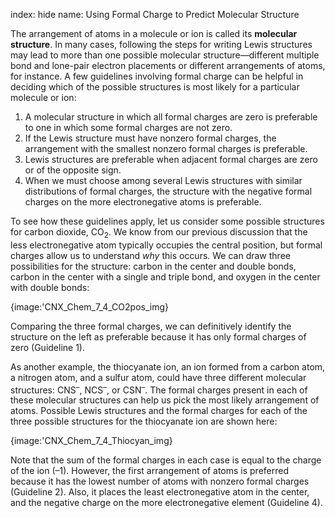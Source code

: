index: hide
name: Using Formal Charge to Predict Molecular Structure

The arrangement of atoms in a molecule or ion is called its  **molecular structure**. In many cases, following the steps for writing Lewis structures may lead to more than one possible molecular structure—different multiple bond and lone-pair electron placements or different arrangements of atoms, for instance. A few guidelines involving formal charge can be helpful in deciding which of the possible structures is most likely for a particular molecule or ion:

  1. A molecular structure in which all formal charges are zero is preferable to one in which some formal charges are not zero.
  2. If the Lewis structure must have nonzero formal charges, the arrangement with the smallest nonzero formal charges is preferable.
  3. Lewis structures are preferable when adjacent formal charges are zero or of the opposite sign.
  4. When we must choose among several Lewis structures with similar distributions of formal charges, the structure with the negative formal charges on the more electronegative atoms is preferable.

To see how these guidelines apply, let us consider some possible structures for carbon dioxide, CO<sub>2</sub>. We know from our previous discussion that the less electronegative atom typically occupies the central position, but formal charges allow us to understand  *why* this occurs. We can draw three possibilities for the structure: carbon in the center and double bonds, carbon in the center with a single and triple bond, and oxygen in the center with double bonds:


{image:'CNX_Chem_7_4_CO2pos_img}
        

Comparing the three formal charges, we can definitively identify the structure on the left as preferable because it has only formal charges of zero (Guideline 1).

As another example, the thiocyanate ion, an ion formed from a carbon atom, a nitrogen atom, and a sulfur atom, could have three different molecular structures: CNS<sup>–</sup>, NCS<sup>–</sup>, or CSN<sup>–</sup>. The formal charges present in each of these molecular structures can help us pick the most likely arrangement of atoms. Possible Lewis structures and the formal charges for each of the three possible structures for the thiocyanate ion are shown here:


{image:'CNX_Chem_7_4_Thiocyan_img}
        

Note that the sum of the formal charges in each case is equal to the charge of the ion (–1). However, the first arrangement of atoms is preferred because it has the lowest number of atoms with nonzero formal charges (Guideline 2). Also, it places the least electronegative atom in the center, and the negative charge on the more electronegative element (Guideline 4).
